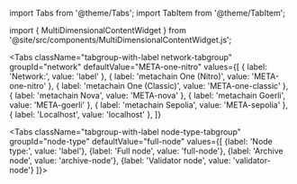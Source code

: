 import Tabs from '@theme/Tabs';
import TabItem from '@theme/TabItem';

import { MultiDimensionalContentWidget } from '@site/src/components/MultiDimensionalContentWidget.js';

<MultiDimensionalContentWidget />

<!-- todo: end the annoyance of this file not being clearly tightly coupled to the MultiDimensionalContentWidget.js file that lives somewhere else; probably move this file next to that other file -->

<div className='dynamic-content-tabs'>
  <Tabs className="tabgroup-with-label os-tabgroup" groupId="os" defaultValue="others" values={[
    {label: 'Operating system:', value: 'label'},
    {label: 'Linux, MacOS, Arm64', value: 'others'},
    {label: 'Windows', value: 'win'}
  ]}>
    <TabItem className="unclickable-element" value="label"></TabItem>
    <TabItem value="others"></TabItem>
    <TabItem value="win"></TabItem>
  </Tabs>

<Tabs
  className="tabgroup-with-label network-tabgroup"
  groupId="network"
  defaultValue="META-one-nitro"
  values={[
    { label: 'Network:', value: 'label' },
    { label: 'metachain One (Nitro)', value: 'META-one-nitro' },
    { label: 'metachain One (Classic)', value: 'META-one-classic' },
    { label: 'metachain Nova', value: 'META-nova' },
    { label: 'metachain Goerli', value: 'META-goerli' },
    { label: 'metachain Sepolia', value: 'META-sepolia' },
    { label: 'Localhost', value: 'localhost' },
  ]}
>
  <TabItem className="unclickable-element" value="label"></TabItem>
  <TabItem value="META-one-nitro"></TabItem>
  <TabItem value="META-one-classic"></TabItem>
  <TabItem value="META-nova"></TabItem>
  <TabItem value="META-goerli"></TabItem>
  <TabItem value="META-sepolia"></TabItem>
  <TabItem value="localhost"></TabItem>
</Tabs>

  <Tabs className="tabgroup-with-label node-type-tabgroup" groupId="node-type" defaultValue="full-node" values={[
        {label: 'Node type:', value: 'label'},
        {label: 'Full node', value: 'full-node'},
        {label: 'Archive node', value: 'archive-node'},
        {label: 'Validator node', value: 'validator-node'}
    ]}>
    <TabItem className="unclickable-element" value="label"></TabItem>
    <TabItem value="full-node"></TabItem>
    <TabItem value="archive-node"></TabItem>
    <TabItem value="validator-node"></TabItem>
  </Tabs>
</div>
